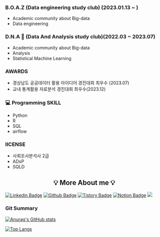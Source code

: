 
### B.O.A.Z (Data engineering study club) (2023.01.13 ~ )
  - Academic community about Big-data
  - Data engineering
    
### D.N.A 🐘 (Data And Analysis study club)(2022.03 ~ 2023.07)
  - Academic community about Big-data
  - Analysis
  - Statistical Machine Learning
    
### AWARDS
  - 경상남도 공공데이터 활용 아이디어 경진대회 최우수 (2023.07)
  - 교내 통계활용 자료분석 경진대회 최우수(2023.12)

### 💻 Programming SKILL
- Python
- R
- SQL
- airflow

### lICENSE
- 사회조사분석사 2급
- ADsP
- SQLD

## <center>💡 More About me 💡</center>
[![Linkedin Badge](https://img.shields.io/badge/-LinkedIn-blue?style=flat-square&logo=LinkedIn&logoColor=white&link=https://www.linkedin.com/in/jeehyuk-choi/)](https://www.linkedin.com/in/jeehyuk-choi/)
[![Github Badge](https://img.shields.io/badge/-Github-181717?style=flat-square&logo=GitHub&logoColor=white&link=https://github.com/StatisticsFox)](https://github.com/StatisticsFox) 
[![Tistory Badge](https://img.shields.io/badge/-Tistory-ff5a4a?style=flat-square&logo=Tistory&logoColor=white&link=https://www.statisticsfox.com/)](https://www.statisticsfox.com/)
[![Notion Badge](https://img.shields.io/badge/-Notion-000000?style=flat-square&logo=Notion&logoColor=white&link=https://www.notion.so/c5145109c4d540179f0393632723f577?pvs=4)](https://www.notion.so/c5145109c4d540179f0393632723f577?pvs=4) 
<a href="https://www.instagram.com/Jilililililkh"><img src="https://img.shields.io/badge/Instagram-E4405F.svg?style=flat-square&logo=Instagram&logoColor=white"/></a>

### Git Summary
[![Anurag's GitHub stats](https://github-readme-stats.vercel.app/api?username=StatisticsFox&show_icons=true)](https://github.com/anuraghazra/github-readme-stats)

[![Top Langs](https://github-readme-stats.vercel.app/api/top-langs/?username=StatisticsFox&layout=compact&hide=html,css,c&langs_count=10)](https://github.com/anuraghazra/github-readme-stats)


<!--
**weed0328/weed0328** is a ✨ _special_ ✨ repository because its `README.md` (this file) appears on your GitHub profile.

Here are some ideas to get you started:

- 🔭 I’m currently working on ...
- 🌱 I’m currently learning ...
- 👯 I’m looking to collaborate on ...
- 🤔 I’m looking for help with ...
- 💬 Ask me about ...
- 📫 How to reach me: ...
- 😄 Pronouns: ...
- ⚡ Fun fact: ...
-->
